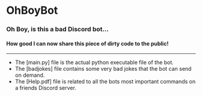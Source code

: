 # OhBoyBot

### Oh Boy, is this a bad Discord bot...
#### How good I can now share this piece of dirty code to the public!

---

- The [main.py] file is the actual python executable file of the bot.
- The [badjokes] file contains some very bad jokes that the bot can send on demand.
- The [Help.pdf] file is related to all the bots most important commands on a friends Discord server.
